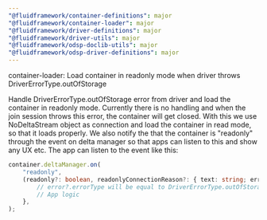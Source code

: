 ```yaml
---
"@fluidframework/container-definitions": major
"@fluidframework/container-loader": major
"@fluidframework/driver-definitions": major
"@fluidframework/driver-utils": major
"@fluidframework/odsp-doclib-utils": major
"@fluidframework/odsp-driver-definitions": major
---
```


container-loader: Load container in readonly mode when driver throws DriverErrorType.outOfStorage

Handle DriverErrorType.outOfStorage error from driver and load the container in readonly mode. Currently there is no
handling and when the join session throws this error, the container will get closed. With this we use NoDeltaStream
object as connection and load the container in read mode, so that it loads properly. We also notify the that the
container is "readonly" through the event on delta manager so that apps can listen to this and show any UX etc. The app
can listen to the event like this:

```ts
container.deltaManager.on(
	"readonly",
	(readonly?: boolean, readonlyConnectionReason?: { text: string; error?: IErrorBase }) => {
		// error?.errorType will be equal to DriverErrorType.outOfStorage in this case
		// App logic
	},
);
```
